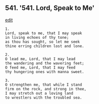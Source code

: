
## 541.  '541. Lord, Speak to Me'
[edit](https://docs.google.com/document/d/1bLIgO7c4CkCCq3bVVqUmPUHsElwvBTQm/edit?mode=html)






    1.
    Lord, speak to me, that I may speak
    in living echoes of thy tone;
    as thou has sought, so let me seek
    thine erring children lost and lone.

    2.
    O lead me, Lord, that I may lead
    the wandering and the wavering feet;
    O feed me, Lord, that I may feed
    thy hungering ones with manna sweet.

    3.
    O strengthen me, that while I stand
    firm on the rock, and strong in thee,
    I may stretch out a loving land
    to wrestlers with the troubled sea.
